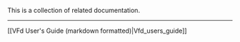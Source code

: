 This is a collection of related documentation.

***

[[VFd User's Guide (markdown formatted)|Vfd_users_guide]]